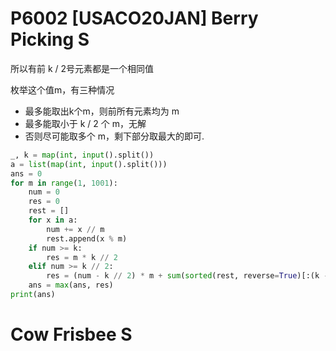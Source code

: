 # P6002 [USACO20JAN] Berry Picking S

所以有前 k / 2号元素都是一个相同值

枚举这个值m，有三种情况

- 最多能取出k个m，则前所有元素均为 m
- 最多能取小于 k / 2 个 m，无解
- 否则尽可能取多个 m，剩下部分取最大的即可.

```py
_, k = map(int, input().split())
a = list(map(int, input().split()))
ans = 0
for m in range(1, 1001):
    num = 0
    res = 0
    rest = []
    for x in a:
        num += x // m
        rest.append(x % m)
    if num >= k:
        res = m * k // 2
    elif num >= k // 2:
        res = (num - k // 2) * m + sum(sorted(rest, reverse=True)[:(k - num)])
    ans = max(ans, res)
print(ans)
```

# Cow Frisbee S

